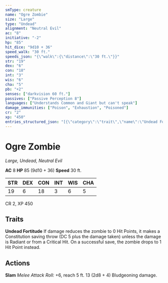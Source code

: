 ```yaml
---
smType: creature
name: "Ogre Zombie"
size: "Large"
type: "Undead"
alignment: "Neutral Evil"
ac: "8"
initiative: "-2"
hp: "85"
hit_dice: "9d10 + 36"
speed_walk: "30 ft."
speeds_json: "{\"walk\":{\"distance\":\"30 ft.\"}}"
str: "19"
dex: "6"
con: "18"
int: "3"
wis: "6"
cha: "5"
pb: "+2"
senses: ["darkvision 60 ft."]
passives: ["Passive Perception 8"]
languages: ["Understands Common and Giant but can't speak"]
damage_immunities: ["Poison", "Exhaustion", "Poisoned"]
cr: "2"
xp: "450"
entries_structured_json: "[{\"category\":\"trait\",\"name\":\"Undead Fortitude\",\"text\":\"If damage reduces the zombie to 0 Hit Points, it makes a Constitution saving throw (DC 5 plus the damage taken) unless the damage is Radiant or from a Critical Hit. On a successful save, the zombie drops to 1 Hit Point instead.\"},{\"category\":\"action\",\"name\":\"Slam\",\"text\":\"*Melee Attack Roll:* +6, reach 5 ft. 13 (2d8 + 4) Bludgeoning damage.\",\"kind\":\"Melee Attack Roll\",\"to_hit\":\"+6\",\"range\":\"5 ft\",\"damage\":\"13 (2d8 + 4) Bludgeoning\"}]"
---
```


# Ogre Zombie
*Large, Undead, Neutral Evil*

**AC** 8
**HP** 85 (9d10 + 36)
**Speed** 30 ft.

| STR | DEX | CON | INT | WIS | CHA |
| --- | --- | --- | --- | --- | --- |
| 19 | 6 | 18 | 3 | 6 | 5 |

CR 2, XP 450

## Traits

**Undead Fortitude**
If damage reduces the zombie to 0 Hit Points, it makes a Constitution saving throw (DC 5 plus the damage taken) unless the damage is Radiant or from a Critical Hit. On a successful save, the zombie drops to 1 Hit Point instead.

## Actions

**Slam**
*Melee Attack Roll:* +6, reach 5 ft. 13 (2d8 + 4) Bludgeoning damage.
